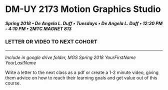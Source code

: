 # DM-UY 2173 Motion Graphics Studio

##### Spring 2018 • De Angela L. Duff • Tuesdays • De Angela L. Duff • 12:30 PM - 4:10 PM • 2MTC MAGNET 813

### LETTER OR VIDEO TO NEXT COHORT

---

*Include in google drive folder, MGS Spring 2018 YourFirstName YourLastName*

Write a letter to the next class as a pdf or create a 1-2 minute video, giving them advice on how to reach their learning goals and get value out of this course.